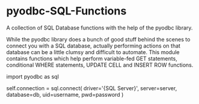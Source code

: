 # pyodbc-SQL-Functions
A collection of SQL Database functions with the help of the pyodbc library.

While the pyodbc library does a bunch of good stuff behind the scenes to connect you with a SQL database, actually performing actions
on that database can be a little clumsy and difficult to automate. This module contains functions which help perform variable-fed
GET statements, conditional WHERE statements, UPDATE CELL and INSERT ROW functions. 

import pyodbc as sql

self.connection = sql.connect(
                driver='{SQL Server}',
                server=server,
                database=db,
                uid=username,
                pwd=password
            )
